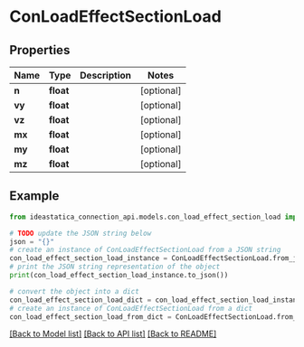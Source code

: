# ConLoadEffectSectionLoad


## Properties

Name | Type | Description | Notes
------------ | ------------- | ------------- | -------------
**n** | **float** |  | [optional] 
**vy** | **float** |  | [optional] 
**vz** | **float** |  | [optional] 
**mx** | **float** |  | [optional] 
**my** | **float** |  | [optional] 
**mz** | **float** |  | [optional] 

## Example

```python
from ideastatica_connection_api.models.con_load_effect_section_load import ConLoadEffectSectionLoad

# TODO update the JSON string below
json = "{}"
# create an instance of ConLoadEffectSectionLoad from a JSON string
con_load_effect_section_load_instance = ConLoadEffectSectionLoad.from_json(json)
# print the JSON string representation of the object
print(con_load_effect_section_load_instance.to_json())

# convert the object into a dict
con_load_effect_section_load_dict = con_load_effect_section_load_instance.to_dict()
# create an instance of ConLoadEffectSectionLoad from a dict
con_load_effect_section_load_from_dict = ConLoadEffectSectionLoad.from_dict(con_load_effect_section_load_dict)
```
[[Back to Model list]](../README.md#documentation-for-models) [[Back to API list]](../README.md#documentation-for-api-endpoints) [[Back to README]](../README.md)


